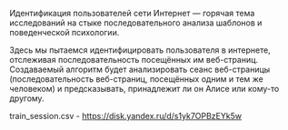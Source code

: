 Идентификация пользователей сети Интернет — горячая тема исследований на стыке последовательного анализа шаблонов и поведенческой психологии.

Здесь мы пытаемся идентифицировать пользователя в интернете, отслеживая последовательность посещённых им веб-страниц. Создаваемый алгоритм будет анализировать сеанс веб-страницы (последовательность веб-страниц, посещённых одним и тем же человеком) и предсказывать, принадлежит ли он Алисе или кому-то другому.

train_session.csv - https://disk.yandex.ru/d/s1yk7OPBzEYk5w
